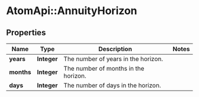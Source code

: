 # AtomApi::AnnuityHorizon

## Properties
Name | Type | Description | Notes
------------ | ------------- | ------------- | -------------
**years** | **Integer** | The number of years in the horizon. | 
**months** | **Integer** | The number of months in the horizon. | 
**days** | **Integer** | The number of days in the horizon. | 


